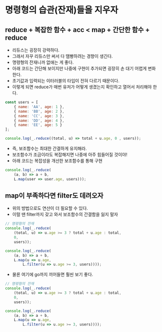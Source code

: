 # 명령형의 습관(잔재)들을 지우자
## reduce + 복잡한 함수 + acc < map + 간단한 함수 + reduce
- 리듀스는 굉장히 강력하다.
- 그래서 자꾸 리듀스만 써서 다 땜빵하려는 경향이 생긴다.
- 명령형의 잔재니까 없애는 게 좋다.
- 아래 코드는 간단해 보이지만 나중에 구현이 추가되면 굉장히 손 대기 어렵게 변화한다.
- 초기값과 입력되는 이터러블의 타입이 전혀 다르기 때문이다.
- 이렇게 되면 reduce가 매번 유저가 어떻게 생겼는지 확인하고 열어서 처리해야 한다.
```js
const users = [
    { name: 'AA', age: 1 },
    { name: 'BB', age: 2 },
    { name: 'CC', age: 3 },
    { name: 'DD', age: 4 },
    { name: 'EE', age: 5 }
];

console.log(_.reduce((total, u) => total + u.age, 0 , users));
```

- 즉, 보조함수는 최대한 간결하게 유지해라.
- 보조함수가 조금이라도 복잡해지면 나중에 아주 힘들어질 것이야!
- 아래 코드는 복잡성을 개선한 보조함수를 통해 구현
```js
console.log(_.reduce(
    (a, b) => a + b,
    L.map(user => user.age, users)));
```

## map이 부족하다면 filter도 데려오자
- 위의 방법으로도 연산이 더 필요할 수 있다.
- 이럴 땐 filter까지 갖고 와서 보조함수의 간결함을 잃지 말자
```js
// 명령형의 잔재
console.log(_.reduce(
    (total, u) => u.age >= 3 ? total + u.age : total,
    0,
    users));

console.log(_.reduce(
    (a, b) => a + b,
    L.map(u => u.age,
        L.filter(u => u.age >= 3, users))));
```
- 물론 여기에 go까지 끼어들면 훨씬 보기 좋다.
```js
// 명령형의 잔재
console.log(_.reduce(
    (total, u) => u.age >= 3 ? total + u.age : total,
    0,
    users));

console.log(_.reduce(
    (a, b) => a + b,
    L.map(u => u.age,
        L.filter(u => u.age >= 3, users))));
```